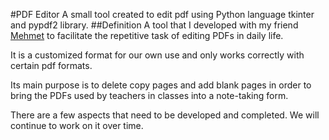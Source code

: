 #PDF Editor
A small tool created to edit pdf using Python language tkinter and pypdf2 library.
##Definition
A tool that I developed with my friend [Mehmet]([http://www.example.com](https://github.com/mehmetozkaya1)) to facilitate the repetitive task of editing PDFs in daily life.

It is a customized format for our own use and only works correctly with certain pdf formats.

Its main purpose is to delete copy pages and add blank pages in order to bring the PDFs used by teachers in classes into a note-taking form.

There are a few aspects that need to be developed and completed. We will continue to work on it over time.
